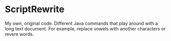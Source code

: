 # ScriptRewrite
My own, original code. Different Java commands that play around with a long text document. For example, replace vowels with another characters or revere words.
